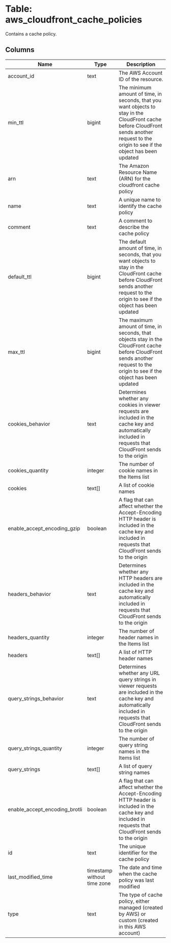 
# Table: aws_cloudfront_cache_policies
Contains a cache policy.
## Columns
| Name        | Type           | Description  |
| ------------- | ------------- | -----  |
|account_id|text|The AWS Account ID of the resource.|
|min_ttl|bigint|The minimum amount of time, in seconds, that you want objects to stay in the CloudFront cache before CloudFront sends another request to the origin to see if the object has been updated|
|arn|text|The Amazon Resource Name (ARN) for the cloudfront cache policy|
|name|text|A unique name to identify the cache policy|
|comment|text|A comment to describe the cache policy|
|default_ttl|bigint|The default amount of time, in seconds, that you want objects to stay in the CloudFront cache before CloudFront sends another request to the origin to see if the object has been updated|
|max_ttl|bigint|The maximum amount of time, in seconds, that objects stay in the CloudFront cache before CloudFront sends another request to the origin to see if the object has been updated|
|cookies_behavior|text|Determines whether any cookies in viewer requests are included in the cache key and automatically included in requests that CloudFront sends to the origin|
|cookies_quantity|integer|The number of cookie names in the Items list|
|cookies|text[]|A list of cookie names|
|enable_accept_encoding_gzip|boolean|A flag that can affect whether the Accept-Encoding HTTP header is included in the cache key and included in requests that CloudFront sends to the origin|
|headers_behavior|text|Determines whether any HTTP headers are included in the cache key and automatically included in requests that CloudFront sends to the origin|
|headers_quantity|integer|The number of header names in the Items list|
|headers|text[]|A list of HTTP header names|
|query_strings_behavior|text|Determines whether any URL query strings in viewer requests are included in the cache key and automatically included in requests that CloudFront sends to the origin|
|query_strings_quantity|integer|The number of query string names in the Items list|
|query_strings|text[]|A list of query string names|
|enable_accept_encoding_brotli|boolean|A flag that can affect whether the Accept-Encoding HTTP header is included in the cache key and included in requests that CloudFront sends to the origin|
|id|text|The unique identifier for the cache policy|
|last_modified_time|timestamp without time zone|The date and time when the cache policy was last modified|
|type|text|The type of cache policy, either managed (created by AWS) or custom (created in this AWS account)|

